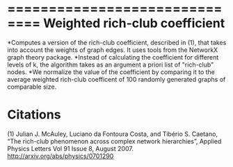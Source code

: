 ==============================
Weighted rich-club coefficient
==============================


*Computes a version of the rich-club coefficient, described in (1), that takes into account the weights of graph edges. It uses tools from the NetworkX graph theory package.
*Instead of calculating the coefficient for different levels of k, the algorithm takes as an argument a priori list of "rich-club" nodes.
*We normalize the value of the coefficient by comparing it to the average weighted rich-club coefficent of 100 randomly generated graphs of comparable size.

Citations
=========
(1) Julian J. McAuley, Luciano da Fontoura Costa, and Tibério S. Caetano, “The rich-club phenomenon across complex network hierarchies”, Applied Physics Letters Vol 91 Issue 8, August 2007. http://arxiv.org/abs/physics/0701290
